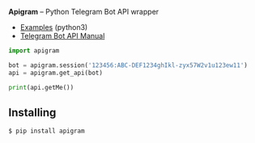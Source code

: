 
**Apigram** – Python Telegram Bot API wrapper

* [Examples](/examples) (python3)
* [Telegram Bot API Manual](https://core.telegram.org/bots/api)

```python
import apigram

bot = apigram.session('123456:ABC-DEF1234ghIkl-zyx57W2v1u123ew11')
api = apigram.get_api(bot)

print(api.getMe())
```

Installing
------------
    $ pip install apigram
